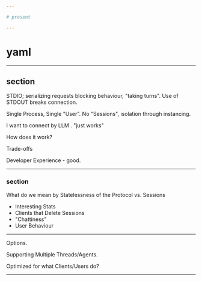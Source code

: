```yaml
---

# present

---
```


# yaml

---

## section


STDIO; serializing requests
blocking behaviour, "taking turns". Use of STDOUT breaks connection.

Single Process, Single "User".
No "Sessions", isolation through instancing.

I want to connect by LLM . "just works"

How does it work?

Trade-offs

Developer Experience - good.



---

### section

What do we mean by Statelessness of the Protocol vs. Sessions

- Interesting Stats
- Clients that Delete Sessions
- "Chattiness"
- User Behaviour



---

Options. 

Supporting Multiple Threads/Agents.

Optimized for what Clients/Users do?


---